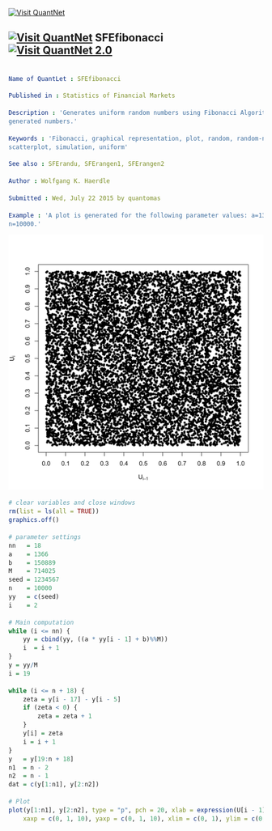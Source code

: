 
[<img src="https://github.com/QuantLet/Styleguide-and-Validation-procedure/blob/master/pictures/banner.png" alt="Visit QuantNet">](http://quantlet.de/index.php?p=info)

## [<img src="https://github.com/QuantLet/Styleguide-and-Validation-procedure/blob/master/pictures/qloqo.png" alt="Visit QuantNet">](http://quantlet.de/) **SFEfibonacci** [<img src="https://github.com/QuantLet/Styleguide-and-Validation-procedure/blob/master/pictures/QN2.png" width="60" alt="Visit QuantNet 2.0">](http://quantlet.de/d3/ia)

```yaml

Name of QuantLet : SFEfibonacci

Published in : Statistics of Financial Markets

Description : 'Generates uniform random numbers using Fibonacci Algorithm and produces a plot of
generated numbers.'

Keywords : 'Fibonacci, graphical representation, plot, random, random-number-generation,
scatterplot, simulation, uniform'

See also : SFErandu, SFErangen1, SFErangen2

Author : Wolfgang K. Haerdle

Submitted : Wed, July 22 2015 by quantomas

Example : 'A plot is generated for the following parameter values: a=1366, b=150889, M=714025,
n=10000.'

```

![Picture1](SFEfibonacci-1.png)


```r
# clear variables and close windows
rm(list = ls(all = TRUE))
graphics.off()

# parameter settings
nn   = 18
a    = 1366
b    = 150889
M    = 714025
seed = 1234567
n    = 10000
yy   = c(seed)
i    = 2

# Main computation
while (i <= nn) {
    yy = cbind(yy, ((a * yy[i - 1] + b)%%M))
    i  = i + 1
}
y = yy/M
i = 19

while (i <= n + 18) {
    zeta = y[i - 17] - y[i - 5]
    if (zeta < 0) {
        zeta = zeta + 1
    }
    y[i] = zeta
    i = i + 1
}
y   = y[19:n + 18]
n1  = n - 2
n2  = n - 1
dat = c(y[1:n1], y[2:n2])

# Plot
plot(y[1:n1], y[2:n2], type = "p", pch = 20, xlab = expression(U[i - 1]), ylab = expression(U[i]), 
    xaxp = c(0, 1, 10), yaxp = c(0, 1, 10), xlim = c(0, 1), ylim = c(0, 1))

```
